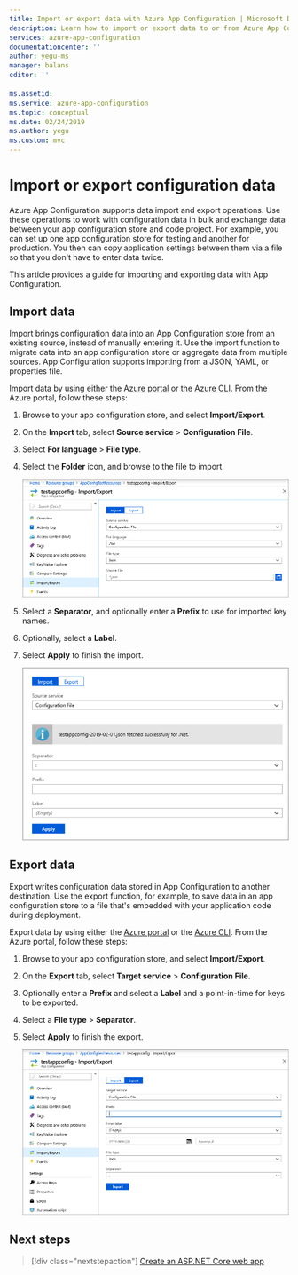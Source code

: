 ```yaml
---
title: Import or export data with Azure App Configuration | Microsoft Docs
description: Learn how to import or export data to or from Azure App Configuration
services: azure-app-configuration
documentationcenter: ''
author: yegu-ms
manager: balans
editor: ''

ms.assetid: 
ms.service: azure-app-configuration
ms.topic: conceptual
ms.date: 02/24/2019
ms.author: yegu
ms.custom: mvc
---
```


# Import or export configuration data

Azure App Configuration supports data import and export operations. Use these operations to work with configuration data in bulk and exchange data between your app configuration store and code project. For example, you can set up one app configuration store for testing and another for production. You then can copy application settings between them via a file so that you don't have to enter data twice.

This article provides a guide for importing and exporting data with App Configuration.

## Import data

Import brings configuration data into an App Configuration store from an existing source, instead of manually entering it. Use the import function to migrate data into an app configuration store or aggregate data from multiple sources. App Configuration supports importing from a JSON, YAML, or properties file.

Import data by using either the [Azure portal](https://aka.ms/azconfig/portal) or the [Azure CLI](./scripts/cli-import.md). From the Azure portal, follow these steps:

1. Browse to your app configuration store, and select **Import/Export**.

2. On the **Import** tab, select **Source service** > **Configuration File**.

3. Select **For language** > **File type**.

4. Select the **Folder** icon, and browse to the file to import.

    ![Import file](./media/import-file.png)

5. Select a **Separator**, and optionally enter a **Prefix** to use for imported key names.

6. Optionally, select a **Label**.

7. Select **Apply** to finish the import.

    ![Import file finished](./media/import-file-complete.png)

## Export data

Export writes configuration data stored in App Configuration to another destination. Use the export function, for example, to save data in an app configuration store to a file that's embedded with your application code during deployment.

Export data by using either the [Azure portal](https://aka.ms/azconfig/portal) or the [Azure CLI](./scripts/cli-export.md). From the Azure portal, follow these steps:

1. Browse to your app configuration store, and select **Import/Export**.

2. On the **Export** tab, select **Target service** > **Configuration File**.

3. Optionally enter a **Prefix** and select a **Label** and a point-in-time for keys to be exported.

4. Select a **File type** > **Separator**.

5. Select **Apply** to finish the export.

    ![Export file finished](./media/export-file-complete.png)

## Next steps

> [!div class="nextstepaction"]
> [Create an ASP.NET Core web app](./quickstart-aspnet-core-app.md)  
